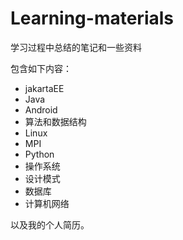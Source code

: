# Learning-materials
学习过程中总结的笔记和一些资料

包含如下内容：
- jakartaEE
- Java
- Android
- 算法和数据结构
- Linux
- MPI
- Python
- 操作系统
- 设计模式
- 数据库
- 计算机网络

以及我的个人简历。
